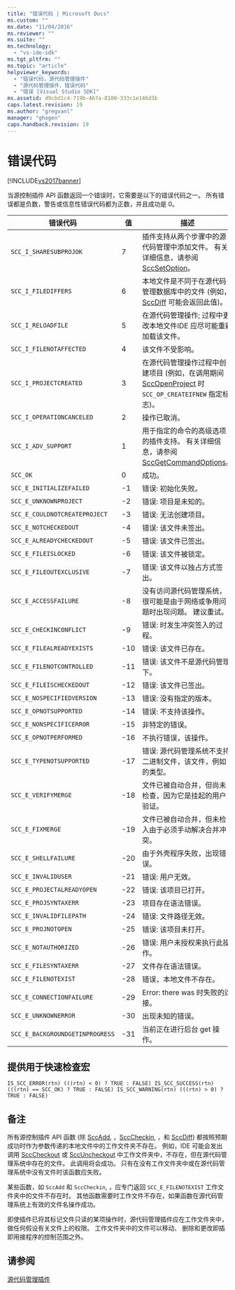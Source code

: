 ```yaml
---
title: "错误代码 | Microsoft Docs"
ms.custom: ""
ms.date: "11/04/2016"
ms.reviewer: ""
ms.suite: ""
ms.technology: 
  - "vs-ide-sdk"
ms.tgt_pltfrm: ""
ms.topic: "article"
helpviewer_keywords: 
  - "错误代码，源代码管理插件"
  - "源代码管理插件，错误代码"
  - "错误 [Visual Studio SDK]"
ms.assetid: d9cbd1c4-719b-467a-8100-333c1e146d3b
caps.latest.revision: 19
ms.author: "gregvanl"
manager: "ghogen"
caps.handback.revision: 19
---
```

# 错误代码
[!INCLUDE[vs2017banner](../code-quality/includes/vs2017banner.md)]

当源控制插件 API 函数返回一个错误时，它需要是以下的错误代码之一。 所有错误都是负数，警告或信息性错误代码都为正数，并且成功是 0。  
  
|错误代码|值|描述|  
|----------|-------|--------|  
|`SCC_I_SHARESUBPROJOK`|7|插件支持从两个步骤中的源代码管理中添加文件。 有关详细信息，请参阅[SccSetOption](../extensibility/sccsetoption-function.md)。|  
|`SCC_I_FILEDIFFERS`|6|本地文件是不同于在源代码管理数据库中的文件 \(例如， [SccDiff](../extensibility/sccdiff-function.md) 可能会返回此值\)。|  
|`SCC_I_RELOADFILE`|5|在源代码管理操作; 过程中更改本地文件IDE 应尽可能重新加载该文件。|  
|`SCC_I_FILENOTAFFECTED`|4|该文件不受影响。|  
|`SCC_I_PROJECTCREATED`|3|在源代码管理操作过程中创建项目 \(例如，在调用期间 [SccOpenProject](../extensibility/sccopenproject-function.md) 时 `SCC_OP_CREATEIFNEW` 指定标志\)。|  
|`SCC_I_OPERATIONCANCELED`|2|操作已取消。|  
|`SCC_I_ADV_SUPPORT`|1|用于指定的命令的高级选项的插件支持。 有关详细信息，请参阅[SccGetCommandOptions](../extensibility/sccgetcommandoptions-function.md)。|  
|`SCC_OK`|0|成功。|  
|`SCC_E_INITIALIZEFAILED`|\-1|错误: 初始化失败。|  
|`SCC_E_UNKNOWNPROJECT`|\-2|错误: 项目是未知的。|  
|`SCC_E_COULDNOTCREATEPROJECT`|\-3|错误: 无法创建项目。|  
|`SCC_E_NOTCHECKEDOUT`|\-4|错误: 该文件未签出。|  
|`SCC_E_ALREADYCHECKEDOUT`|\-5|错误: 该文件已签出。|  
|`SCC_E_FILEISLOCKED`|\-6|错误: 该文件被锁定。|  
|`SCC_E_FILEOUTEXCLUSIVE`|\-7|错误: 该文件以独占方式签出。|  
|`SCC_E_ACCESSFAILURE`|\-8|没有访问源代码管理系统，很可能是由于网络或争用问题时出现问题。 建议重试。|  
|`SCC_E_CHECKINCONFLICT`|\-9|错误: 时发生冲突签入的过程。|  
|`SCC_E_FILEALREADYEXISTS`|\-10|错误: 该文件已存在。|  
|`SCC_E_FILENOTCONTROLLED`|\-11|错误: 该文件不是源代码管理下。|  
|`SCC_E_FILEISCHECKEDOUT`|\-12|错误: 该文件已签出。|  
|`SCC_E_NOSPECIFIEDVERSION`|\-13|错误: 没有指定的版本。|  
|`SCC_E_OPNOTSUPPORTED`|\-14|错误: 不支持该操作。|  
|`SCC_E_NONSPECIFICERROR`|\-15|非特定的错误。|  
|`SCC_E_OPNOTPERFORMED`|\-16|不执行错误，该操作。|  
|`SCC_E_TYPENOTSUPPORTED`|\-17|错误: 源代码管理系统不支持二进制文件，该文件，例如的类型。|  
|`SCC_E_VERIFYMERGE`|\-18|文件已被自动合并，但尚未检查，因为它是挂起的用户验证。|  
|`SCC_E_FIXMERGE`|\-19|文件已被自动合并，但未检入由于必须手动解决合并冲突。|  
|`SCC_E_SHELLFAILURE`|\-20|由于外壳程序失败，出现错误。|  
|`SCC_E_INVALIDUSER`|\-21|错误: 用户无效。|  
|`SCC_E_PROJECTALREADYOPEN`|\-22|错误: 该项目已打开。|  
|`SCC_E_PROJSYNTAXERR`|\-23|项目存在语法错误。|  
|`SCC_E_INVALIDFILEPATH`|\-24|错误: 文件路径无效。|  
|`SCC_E_PROJNOTOPEN`|\-25|错误: 该项目未打开。|  
|`SCC_E_NOTAUTHORIZED`|\-26|错误: 用户未授权来执行此操作。|  
|`SCC_E_FILESYNTAXERR`|\-27|文件存在语法错误。|  
|`SCC_E_FILENOTEXIST`|\-28|错误，本地文件不存在。|  
|`SCC_E_CONNECTIONFAILURE`|\-29|Error: there was 时失败的连接。|  
|`SCC_E_UNKNOWNERROR`|\-30|出现未知的错误。|  
|`SCC_E_BACKGROUNDGETINPROGRESS`|\-31|当前正在进行后台 get 操作。|  
  
## 提供用于快速检查宏  
  
```cpp#  
IS_SCC_ERROR(rtn) (((rtn) < 0) ? TRUE : FALSE) IS_SCC_SUCCESS(rtn) (((rtn) == SCC_OK) ? TRUE : FALSE) IS_SCC_WARNING(rtn) (((rtn) > 0) ? TRUE : FALSE)  
```  
  
## 备注  
 所有源控制插件 API 函数 \(除 [SccAdd](../extensibility/sccadd-function.md), ，[SccCheckin](../extensibility/scccheckin-function.md), ，和 [SccDiff](../extensibility/sccdiff-function.md)\) 都按照预期成功时作为参数传递的本地文件中的工作文件夹不存在。 例如，IDE 可能会发出调用 [SccCheckout](../extensibility/scccheckout-function.md) 或 [SccUncheckout](../extensibility/sccuncheckout-function.md) 中工作文件夹中，不存在，但在源代码管理系统中存在的文件。 此调用将会成功。 只有在没有工作文件夹中或在源代码管理系统中没有文件时该函数应失败。  
  
 某些函数，如 `SccAdd` 和 `SccCheckin`, ，应专门返回 `SCC_E_FILENOTEXIST` 工作文件夹中的文件不存在时。 其他函数需要时工作文件不存在，如果函数在源代码管理系统上有效的文件名操作成功。  
  
 即使插件已将其标记文件只读的某项操作时，源代码管理插件应在工作文件夹中，做任何假设有关文件上的权限。 工作文件夹中的文件可以移动、 删除和更改即插即用接程序的控制范围之外。  
  
## 请参阅  
 [源代码管理插件](../extensibility/source-control-plug-ins.md)